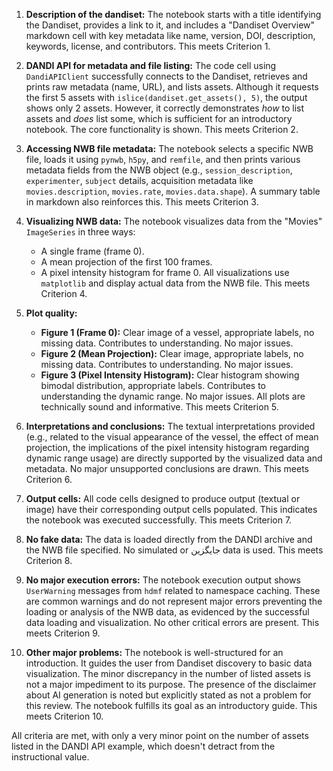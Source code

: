 1.  **Description of the dandiset:** The notebook starts with a title identifying the Dandiset, provides a link to it, and includes a "Dandiset Overview" markdown cell with key metadata like name, version, DOI, description, keywords, license, and contributors. This meets Criterion 1.

2.  **DANDI API for metadata and file listing:** The code cell using `DandiAPIClient` successfully connects to the Dandiset, retrieves and prints raw metadata (name, URL), and lists assets. Although it requests the first 5 assets with `islice(dandiset.get_assets(), 5)`, the output shows only 2 assets. However, it correctly demonstrates *how* to list assets and *does* list some, which is sufficient for an introductory notebook. The core functionality is shown. This meets Criterion 2.

3.  **Accessing NWB file metadata:** The notebook selects a specific NWB file, loads it using `pynwb`, `h5py`, and `remfile`, and then prints various metadata fields from the NWB object (e.g., `session_description`, `experimenter`, `subject` details, acquisition metadata like `movies.description`, `movies.rate`, `movies.data.shape`). A summary table in markdown also reinforces this. This meets Criterion 3.

4.  **Visualizing NWB data:** The notebook visualizes data from the "Movies" `ImageSeries` in three ways:
    *   A single frame (frame 0).
    *   A mean projection of the first 100 frames.
    *   A pixel intensity histogram for frame 0.
    All visualizations use `matplotlib` and display actual data from the NWB file. This meets Criterion 4.

5.  **Plot quality:**
    *   **Figure 1 (Frame 0):** Clear image of a vessel, appropriate labels, no missing data. Contributes to understanding. No major issues.
    *   **Figure 2 (Mean Projection):** Clear image, appropriate labels, no missing data. Contributes to understanding. No major issues.
    *   **Figure 3 (Pixel Intensity Histogram):** Clear histogram showing bimodal distribution, appropriate labels. Contributes to understanding the dynamic range. No major issues.
    All plots are technically sound and informative. This meets Criterion 5.

6.  **Interpretations and conclusions:** The textual interpretations provided (e.g., related to the visual appearance of the vessel, the effect of mean projection, the implications of the pixel intensity histogram regarding dynamic range usage) are directly supported by the visualized data and metadata. No major unsupported conclusions are drawn. This meets Criterion 6.

7.  **Output cells:** All code cells designed to produce output (textual or image) have their corresponding output cells populated. This indicates the notebook was executed successfully. This meets Criterion 7.

8.  **No fake data:** The data is loaded directly from the DANDI archive and the NWB file specified. No simulated or جایگزین data is used. This meets Criterion 8.

9.  **No major execution errors:** The notebook execution output shows `UserWarning` messages from `hdmf` related to namespace caching. These are common warnings and do not represent major errors preventing the loading or analysis of the NWB data, as evidenced by the successful data loading and visualization. No other critical errors are present. This meets Criterion 9.

10. **Other major problems:** The notebook is well-structured for an introduction. It guides the user from Dandiset discovery to basic data visualization. The minor discrepancy in the number of listed assets is not a major impediment to its purpose. The presence of the disclaimer about AI generation is noted but explicitly stated as not a problem for this review. The notebook fulfills its goal as an introductory guide. This meets Criterion 10.

All criteria are met, with only a very minor point on the number of assets listed in the DANDI API example, which doesn't detract from the instructional value.